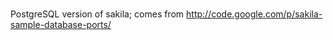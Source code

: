 ###

PostgreSQL version of sakila; comes from
http://code.google.com/p/sakila-sample-database-ports/
